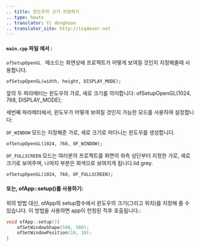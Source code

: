 ```yaml
---
.. title: 윈도우의 크기 지정하기
.. type: howto
.. translator: Yi donghoon
.. translator_site: http://icq4ever.net
---
```


#### ```main.cpp``` 파일 에서 :

```ofSetupOpenGL ``` 메소드는 화면상에 프로젝트가 어떻게 보여질 것인지 지정해줄때 사용합니다.

	ofSetupOpenGL(width, height, DISPLAY_MODE);


앞의 두 파라메터는 윈도우의 가로, 세로 크기를 의미합니다:
	ofSetupOpenGL(1024, 768, DISPLAY_MODE);
	
세번째 파라메터에서, 윈도우가 어떻게 보여질 것인지 가능한 모드를 사용하여 설정합니다:

```OF_WINDOW``` 모드는 지정해준 가로, 세로 크기로 떠다니는 윈도우를 생성합니다.

	ofSetupOpenGL(1024, 768, OF_WINDOW);
 
```OF_FULLSCREEN``` 모드는 여러분의 프로젝트를 화면의 좌측 상단부터 지정한 가로, 세로 크기로 보여주며, 나머지 부분은 회색으로 보여지게 됩니다.lid grey.

	ofSetupOpenGL(1024, 768, OF_FULLSCREEN);

#### 또는, ofApp::setup()를 사용하기:

위의 방법 대신, ofApp의 setup함수에서 윈도우의 크기(그리고 위치)를 지정해 줄 수 있습니다. 이 방법을 사용하면 app이 런칭된 직후 호출됩니다.:

```cpp
void ofApp::setup(){
    ofSetWindowShape(500, 500);
    ofSetWindowPosition(10, 10);
}
```
    
